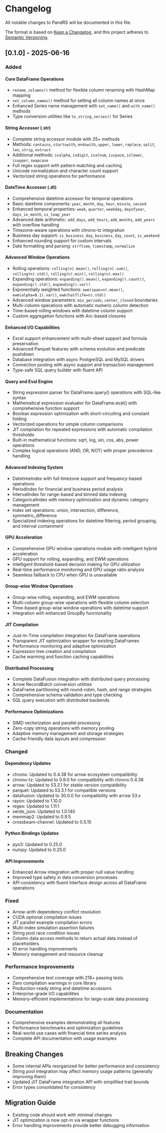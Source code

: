 # Changelog

All notable changes to PandRS will be documented in this file.

The format is based on [Keep a Changelog](https://keepachangelog.com/en/1.0.0/),
and this project adheres to [Semantic Versioning](https://semver.org/spec/v2.0.0.html).

## [0.1.0] - 2025-06-16

### Added

#### Core DataFrame Operations
- `rename_columns()` method for flexible column renaming with HashMap mapping
- `set_column_names()` method for setting all column names at once
- Enhanced Series name management with `set_name()` and `with_name()` methods
- Type conversion utilities like `to_string_series()` for Series

#### String Accessor (.str)
- Complete string accessor module with 25+ methods
- Methods: `contains`, `startswith`, `endswith`, `upper`, `lower`, `replace`, `split`, `len`, `strip`, `extract`
- Additional methods: `isalpha`, `isdigit`, `isalnum`, `isspace`, `islower`, `isupper`, `swapcase`
- Full regex support with pattern matching and caching
- Unicode normalization and character count support
- Vectorized string operations for performance

#### DateTime Accessor (.dt)
- Comprehensive datetime accessor for temporal operations
- Basic datetime components: `year`, `month`, `day`, `hour`, `minute`, `second`
- Enhanced temporal properties: `week`, `quarter`, `weekday`, `dayofyear`, `days_in_month`, `is_leap_year`
- Advanced date arithmetic: `add_days`, `add_hours`, `add_months`, `add_years` with overflow handling
- Timezone-aware operations with chrono-tz integration
- Business day support: `is_business_day`, `business_day_count`, `is_weekend`
- Enhanced rounding support for custom intervals
- Date formatting and parsing: `strftime`, `timestamp`, `normalize`

#### Advanced Window Operations
- Rolling operations: `rolling(n).mean()`, `rolling(n).sum()`, `rolling(n).std()`, `rolling(n).min()`, `rolling(n).max()`
- Expanding operations: `expanding().mean()`, `expanding().count()`, `expanding().std()`, `expanding().var()`
- Exponentially weighted functions: `ewm(span=n).mean()`, `ewm(alpha=0.1).var()`, `ewm(halflife=n).std()`
- Advanced window parameters: `min_periods`, `center`, `closed` boundaries
- Multi-column operations with automatic numeric column detection
- Time-based rolling windows with datetime column support
- Custom aggregation functions with Arc-based closures

#### Enhanced I/O Capabilities
- Excel support enhancement with multi-sheet support and formula preservation
- Advanced Parquet features with schema evolution and predicate pushdown
- Database integration with async PostgreSQL and MySQL drivers
- Connection pooling with async support and transaction management
- Type-safe SQL query builder with fluent API

#### Query and Eval Engine
- String expression parser for DataFrame.query() operations with SQL-like syntax
- Mathematical expression evaluator for DataFrame.eval() with comprehensive function support
- Boolean expression optimization with short-circuiting and constant folding
- Vectorized operations for simple column comparisons
- JIT compilation for repeated expressions with automatic compilation thresholds
- Built-in mathematical functions: sqrt, log, sin, cos, abs, power operations
- Complex logical operations (AND, OR, NOT) with proper precedence handling

#### Advanced Indexing System
- DatetimeIndex with full timezone support and frequency-based operations
- PeriodIndex for financial and business period analysis
- IntervalIndex for range-based and binned data indexing
- CategoricalIndex with memory optimization and dynamic category management
- Index set operations: union, intersection, difference, symmetric_difference
- Specialized indexing operations for datetime filtering, period grouping, and interval containment

#### GPU Acceleration
- Comprehensive GPU window operations module with intelligent hybrid acceleration
- GPU support for rolling, expanding, and EWM operations
- Intelligent threshold-based decision making for GPU utilization
- Real-time performance monitoring and GPU usage ratio analysis
- Seamless fallback to CPU when GPU is unavailable

#### Group-wise Window Operations
- Group-wise rolling, expanding, and EWM operations
- Multi-column group-wise operations with flexible column selection
- Time-based group-wise window operations with datetime support
- Integration with enhanced GroupBy functionality

#### JIT Compilation
- Just-In-Time compilation integration for DataFrame operations
- Transparent JIT optimization wrapper for existing DataFrames
- Performance monitoring and adaptive optimization
- Expression tree creation and compilation
- Cache warming and function caching capabilities

#### Distributed Processing
- Complete DataFusion integration with distributed query processing
- Arrow RecordBatch conversion utilities
- DataFrame partitioning with round-robin, hash, and range strategies
- Comprehensive schema validation and type checking
- SQL query execution with distributed backends

#### Performance Optimizations
- SIMD vectorization and parallel processing
- Zero-copy string operations with memory pooling
- Adaptive memory management and storage strategies
- Cache-friendly data layouts and compression

### Changed

#### Dependency Updates
- chrono: Updated to 0.4.38 for arrow ecosystem compatibility
- chrono-tz: Updated to 0.9.0 for compatibility with chrono 0.4.38
- arrow: Updated to 53.3.1 for stable version compatibility
- parquet: Updated to 53.3.1 for compatible versions
- datafusion: Updated to 30.0.0 for compatibility with arrow 53.x
- rayon: Updated to 1.10.0
- regex: Updated to 1.11.1
- serde_json: Updated to 1.0.140
- memmap2: Updated to 0.9.5
- crossbeam-channel: Updated to 0.5.15

#### Python Bindings Updates
- pyo3: Updated to 0.25.0
- numpy: Updated to 0.25.0

#### API Improvements
- Enhanced Arrow integration with proper null value handling
- Improved type safety in data conversion processes
- API consistency with fluent interface design across all DataFrame operations

### Fixed
- Arrow-arith dependency conflict resolution
- CUDA optional compilation issues
- JIT parallel example compilation errors
- Multi-index simulation assertion failures
- String pool race condition issues
- Column data access methods to return actual data instead of placeholders
- IO error handling improvements
- Memory management and resource cleanup

### Performance Improvements
- Comprehensive test coverage with 218+ passing tests
- Zero compilation warnings in core library
- Production-ready string and datetime accessors
- Enterprise-grade I/O capabilities
- Memory-efficient implementations for large-scale data processing

### Documentation
- Comprehensive examples demonstrating all features
- Performance benchmarks and optimization guidelines
- Real-world use cases with financial time series analysis
- Complete API documentation with usage examples

## Breaking Changes
- Some internal APIs reorganized for better performance and consistency
- String pool integration may affect memory usage patterns (generally improving them)
- Updated JIT DataFrame integration API with simplified trait bounds
- Error types consolidated for consistency

## Migration Guide
- Existing code should work with minimal changes
- JIT optimization is now opt-in via wrapper functions
- Error handling improvements provide better debugging information